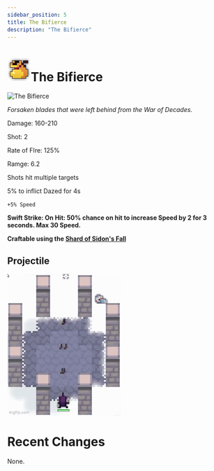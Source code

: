 ```yaml
---
sidebar_position: 5
title: The Bifierce
description: "The Bifierce"
---
```


# ![lg](https://raw.githubusercontent.com/Terracidal/Gifs/refs/heads/main/Legendary_Bag.png)The Bifierce

![The Bifierce](https://vwiki.valorserver.com/api/item/picture/The%20Bifierce)

<i>Forsaken blades that were left behind from the War of Decades.</i>


Damage: 160-210

Shot: 2 

Rate of FIre: 125%

Ramge: 6.2

Shots hit multiple targets

5% to inflict Dazed for 4s

    +5% Speed
    
**Swift Strike: On Hit: 50% chance on hit to increase Speed by 2 for 3 seconds. Max 30 Speed.**

**Craftable using the [Shard of Sidon's Fall](https://wiki.valorserver.com/docs/items/The%20Actual%20Showcase/Sidon_Shard_Showcase)** 
## Projectile

![The Bifierce Projectile](https://raw.githubusercontent.com/Terracidal/Gifs/refs/heads/main/9ff5aj.gif)

# Recent Changes
None.
